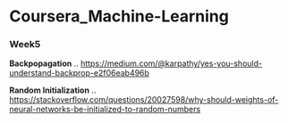 # Coursera_Machine-Learning 

### Week5

**Backpopagation** ..
<https://medium.com/@karpathy/yes-you-should-understand-backprop-e2f06eab496b>

**Random Initialization** ..
<https://stackoverflow.com/questions/20027598/why-should-weights-of-neural-networks-be-initialized-to-random-numbers>
